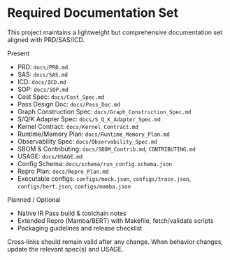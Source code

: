 # Required Documentation Set

This project maintains a lightweight but comprehensive documentation set aligned with PRD/SAS/ICD.

Present
- PRD: `docs/PRD.md`
- SAS: `docs/SAS.md`
- ICD: `docs/ICD.md`
- SOP: `docs/SOP.md`
- Cost Spec: `docs/Cost_Spec.md`
- Pass Design Doc: `docs/Pass_Doc.md`
- Graph Construction Spec: `docs/Graph_Construction_Spec.md`
- S/Q/K Adapter Spec: `docs/S_Q_K_Adapter_Spec.md`
- Kernel Contract: `docs/Kernel_Contract.md`
- Runtime/Memory Plan: `docs/Runtime_Memory_Plan.md`
- Observability Spec: `docs/Observability_Spec.md`
- SBOM & Contributing: `docs/SBOM_Contrib.md`, `CONTRIBUTING.md`
- USAGE: `docs/USAGE.md`
- Config Schema: `docs/schema/run_config.schema.json`
- Repro Plan: `docs/Repro_Plan.md`
- Executable configs: `configs/mock.json`, `configs/trace.json`, `configs/bert.json`, `configs/mamba.json`

Planned / Optional
- Native IR Pass build & toolchain notes
- Extended Repro (Mamba/BERT) with Makefile, fetch/validate scripts
- Packaging guidelines and release checklist

Cross‑links should remain valid after any change. When behavior changes, update the relevant spec(s) and USAGE.
